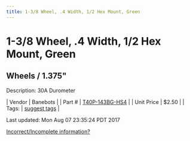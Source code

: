 ```yaml
---
title: 1-3/8 Wheel, .4 Width, 1/2 Hex Mount, Green
---
```


# 1-3/8 Wheel, .4 Width, 1/2 Hex Mount, Green
## Wheels / 1.375"
Description: 	30A Durometer 

| Vendor | Banebots | 
| Part # | [T40P-143BG-HS4](http://www.banebots.com/category/T40P-1375.html) | 
| Unit Price | $2.50 | 
| Tags: | [suggest tags](https://docs.google.com/forms/d/e/1FAIpQLSeWyY8v3RgOty-MyWmh9U0iivNYN_molChYyS-0U-o-kOAv_g/viewform) | 

Last updated: Mon Aug 07 23:35:24 PDT 2017

 [Incorrect/Incomplete information?](https://docs.google.com/forms/d/e/1FAIpQLSeWyY8v3RgOty-MyWmh9U0iivNYN_molChYyS-0U-o-kOAv_g/viewform)